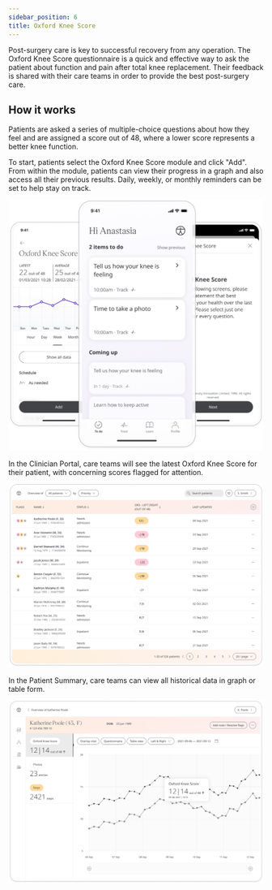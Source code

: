 ```yaml
---
sidebar_position: 6
title: Oxford Knee Score
---
```


Post-surgery care is key to successful recovery from any operation. The Oxford Knee Score questionnaire is a quick and effective way to ask the patient about function and pain after total knee replacement. Their feedback is shared with their care teams in order to provide the best post-surgery care.

## How it works

Patients are asked a series of multiple-choice questions about how they feel and are assigned a score out of 48, where a lower score represents a better knee function.

To start, patients select the Oxford Knee Score module and click "Add". From within the module, patients can view their progress in a graph and also access all their previous results. Daily, weekly, or monthly reminders can be set to help stay on track.

![Oxford Knee Score in the Huma App](./assets/oxford-knee-score.png)

In the Clinician Portal, care teams will see the latest Oxford Knee Score for their patient, with concerning scores flagged for attention.

![Clinician view of Oxford Knee School](./assets/cp-patient-list-oxford-knee-score.png)

In the Patient Summary, care teams can view all historical data in graph or table form.

![Clinician view of Oxford Knee School](./assets/cp-module-details-oxford-knee-score.png)
